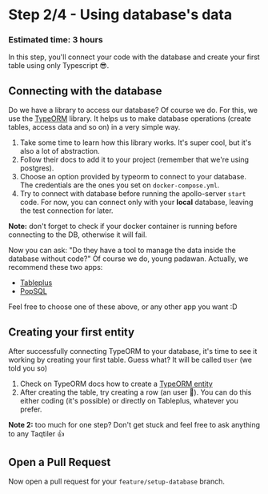 # Step 2/4 - Using database's data
### Estimated time: 3 hours

In this step, you'll connect your code with the database and create your first table using only Typescript 😎.

## Connecting with the database

Do we have a library to access our database? Of course we do. For this, we use the [TypeORM](https://typeorm.io/#/) library. It helps us to make database operations (create tables, access data and so on) in a very simple way.

1. Take some time to learn how this library works. It's super cool, but it's also a lot of abstraction.
1. Follow their docs to add it to your project (remember that we're using postgres).
1. Choose an option provided by typeorm to connect to your database. The credentials are the ones you set on `docker-compose.yml`.
1. Try to connect with database before running the apollo-server `start` code. For now, you can connect only with your **local** database, leaving the test connection for later.

**Note:** don't forget to check if your docker container is running before connecting to the DB, otherwise it will fail.

Now you can ask: "Do they have a tool to manage the data inside the database without code?" Of course we do, young padawan. Actually, we recommend these two apps:
- [Tableplus](https://tableplus.io/)
- [PopSQL](https://popsql.com/)

Feel free to choose one of these above, or any other app you want :D

## Creating your first entity

After successfully connecting TypeORM to your database, it's time to see it working by creating your first table. Guess what? It will be called `User` (we told you so)

1. Check on TypeORM docs how to create a [TypeORM entity](https://github.com/typeorm/typeorm/blob/master/docs/entities.md#what-is-entity)
1. After creating the table, try creating a row (an user 🙆‍). You can do this either coding (it's possible) or directly on Tableplus, whatever you prefer.

**Note 2:** too much for one step? Don't get stuck and feel free to ask anything to any Taqtiler 👍

## Open a Pull Request

Now open a pull request for your `feature/setup-database` branch.
